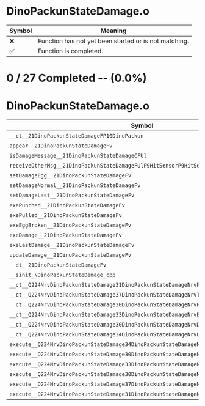 # DinoPackunStateDamage.o
| Symbol | Meaning 
| ------------- | ------------- 
| :x: | Function has not yet been started or is not matching. 
| :white_check_mark: | Function is completed. 


# 0 / 27 Completed -- (0.0%)
# DinoPackunStateDamage.o
| Symbol | Decompiled? |
| ------------- | ------------- |
| `__ct__21DinoPackunStateDamageFP10DinoPackun` | :x: |
| `appear__21DinoPackunStateDamageFv` | :x: |
| `isDamageMessage__21DinoPackunStateDamageCFUl` | :x: |
| `receiveOtherMsg__21DinoPackunStateDamageFUlP9HitSensorP9HitSensor` | :x: |
| `setDamageEgg__21DinoPackunStateDamageFv` | :x: |
| `setDamageNormal__21DinoPackunStateDamageFv` | :x: |
| `setDamageLast__21DinoPackunStateDamageFv` | :x: |
| `exePunched__21DinoPackunStateDamageFv` | :x: |
| `exePulled__21DinoPackunStateDamageFv` | :x: |
| `exeEggBroken__21DinoPackunStateDamageFv` | :x: |
| `exeDamage__21DinoPackunStateDamageFv` | :x: |
| `exeLastDamage__21DinoPackunStateDamageFv` | :x: |
| `updateDamage__21DinoPackunStateDamageFv` | :x: |
| `__dt__21DinoPackunStateDamageFv` | :x: |
| `__sinit_\DinoPackunStateDamage_cpp` | :x: |
| `__ct__Q224NrvDinoPackunStateDamage31DinoPackunStateDamageNrvPunchedFv` | :x: |
| `__ct__Q224NrvDinoPackunStateDamage37DinoPackunStateDamageNrvTryPulledDemoFv` | :x: |
| `__ct__Q224NrvDinoPackunStateDamage30DinoPackunStateDamageNrvPulledFv` | :x: |
| `__ct__Q224NrvDinoPackunStateDamage33DinoPackunStateDamageNrvEggBrokenFv` | :x: |
| `__ct__Q224NrvDinoPackunStateDamage30DinoPackunStateDamageNrvDamageFv` | :x: |
| `__ct__Q224NrvDinoPackunStateDamage34DinoPackunStateDamageNrvLastDamageFv` | :x: |
| `execute__Q224NrvDinoPackunStateDamage34DinoPackunStateDamageNrvLastDamageCFP5Spine` | :x: |
| `execute__Q224NrvDinoPackunStateDamage30DinoPackunStateDamageNrvDamageCFP5Spine` | :x: |
| `execute__Q224NrvDinoPackunStateDamage33DinoPackunStateDamageNrvEggBrokenCFP5Spine` | :x: |
| `execute__Q224NrvDinoPackunStateDamage30DinoPackunStateDamageNrvPulledCFP5Spine` | :x: |
| `execute__Q224NrvDinoPackunStateDamage37DinoPackunStateDamageNrvTryPulledDemoCFP5Spine` | :x: |
| `execute__Q224NrvDinoPackunStateDamage31DinoPackunStateDamageNrvPunchedCFP5Spine` | :x: |
